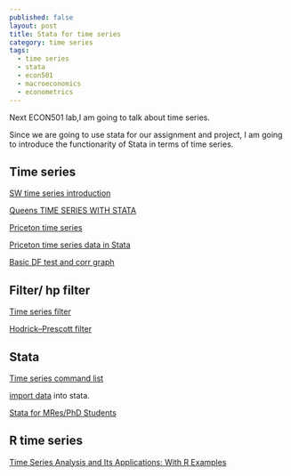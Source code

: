 ```yaml
---
published: false
layout: post
title: Stata for time series
category: time series
tags:
  - time series
  - stata
  - econ501
  - macroeconomics
  - econometrics
---
```

Next ECON501 lab,I am going to talk about time series.

Since we are going to use stata for our assignment and project, I am going to introduce the functionarity of Stata in terms of time series.


## Time series

[SW time series introduction](http://www.ssc.upenn.edu/~fdiebold/Teaching104/Ch14_slides.pdf)


[Queens TIME SERIES WITH STATA](http://econ.queensu.ca/faculty/gregory/econ452/manual.pdf)


[Priceton time series](https://www.princeton.edu/~otorres/TS101.pdf)


[Priceton time series data in Stata](http://dss.princeton.edu/online_help/stats_packages/stata/time_series_data.htm)


[Basic DF test and corr graph](https://www.american.edu/ctrl/upload/Stata-Time-series-Fall-2011.pdf)


## Filter/ hp filter

[Time series filter](http://fmwww.bc.edu/repec/nasug2006/TSFiltering_beamer.pdf)

[Hodrick–Prescott filter](https://en.wikipedia.org/wiki/Hodrick%E2%80%93Prescott_filter)

## Stata

[Time series command list](http://www.stata-press.com/manuals/ts_time_series.pdf) 

 [import data](http://pages.stern.nyu.edu/~dbackus/3386/Data/PWT/importPWT_description.txt) into stata.
 
 [Stata for MRes/PhD Students](http://personal.lse.ac.uk/lembcke/teaching.html)
 
 ## R time series
 
 [Time Series Analysis and Its Applications: With R Examples](http://www.stat.pitt.edu/stoffer/tsa4/)
